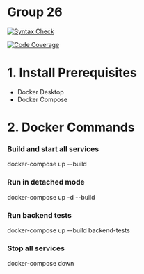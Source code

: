 # Group 26

[![Syntax Check](https://github.com/madisonbook/CSC510/actions/workflows/syntax-check.yml/badge.svg?branch=alicebadges)](https://github.com/madisonbook/CSC510/actions/workflows/syntax-check.yml)

[![Code Coverage](https://codecov.io/gh/madisonbook/CSC510/branch/main/graph/badge.svg)](https://codecov.io/gh/madisonbook/CSC510)

# 1. Install Prerequisites
- Docker Desktop
- Docker Compose

# 2. Docker Commands

### Build and start all services
docker-compose up --build

### Run in detached mode
docker-compose up -d --build

### Run backend tests
docker-compose up --build backend-tests

### Stop all services
docker-compose down

### 